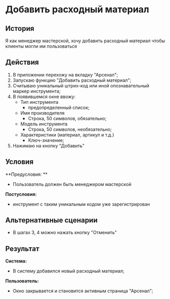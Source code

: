 # Добавить расходный материал
## История
Я как менеджер мастерской, хочу добавить расходный материал чтобы клиенты могли им пользоваться

## Действия
1. В приложении перехожу на вкладку "Арсенал";
2. Запускаю функцию "Добавить расходный материал";
3. Считываю уникальный штрих-код или иной опознавательный маркер инструмента;
4. В появившемся окне ввожу:
    - Тип инструмента
        - предопределенный список;
    - Имя производителя 
        - Строка, 50 символов, обязательно;
    - Модель инструмента
        - Строка, 50 символов, необязательно;
    - Характеристики (материал, артикул и т.д.)
        - Ключ-значение;
5. Нажимаю на кнопку "Добавить"

## Условия
**Предусловия: **
- Пользователь должен быть менеджером мастерской

**Постусловия:**
- инструмент с таким уникальным кодом уже зарегистрирован

## Альтернативные сценарии
- В шагах 3, 4 можно нажать кнопку "Отменить"

## Результат
**Система:**
- В систему добавился новый расходный материал;

**Пользователь:**
- Окно закрывается и становится активным страница "Арсенал";
